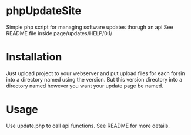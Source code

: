 phpUpdateSite
=============

Simple php script for managing software updates thorugh an api
See README file inside page/updates/HELP/0.1/

Installation
============
Just upload project to your webserver and put upload files
for each forsin into a directory named using the version.
But this version directory into a directory named however
you want your update page be named.

Usage
=====
Use update.php to call api functions.
See README for more details.
